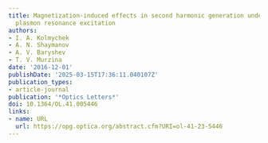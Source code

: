 ```yaml
---
title: Magnetization-induced effects in second harmonic generation under the lattice
  plasmon resonance excitation
authors:
- I. A. Kolmychek
- A. N. Shaymanov
- A. V. Baryshev
- T. V. Murzina
date: '2016-12-01'
publishDate: '2025-03-15T17:36:11.040107Z'
publication_types:
- article-journal
publication: '*Optics Letters*'
doi: 10.1364/OL.41.005446
links:
- name: URL
  url: https://opg.optica.org/abstract.cfm?URI=ol-41-23-5446
---
```

